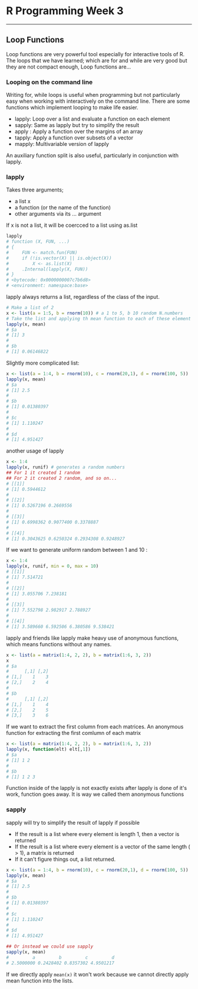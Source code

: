 # R Programming Week 3

---

## Loop Functions
Loop functions are very powerful tool especially for interactive tools of R. The loops that we have learned; which are for and while are very good but they are not compact enough, Loop functions are...

### Looping on the command line
Writing for, while loops is useful when programming but not particularly easy when working with interactively on the command line. There are some functions which implement looping to make life easier.

* lapply: Loop over a list and evaluate a function on each element
* sapply: Same as lapply but try to simplify the result
* apply : Apply a function over the margins of an array
* tapply: Apply a function over subsets of a vector
* mapply: Multivariable version of lapply

An auxiliary function split is also useful, particularly in conjunction with lapply.

### lapply
Takes three arguments;
 - a list x
 - a function (or the name of the function)
 - other arguments via its ... argument 

If x is not a list, it will be coercced to a list using as.list
```R
lapply
# function (X, FUN, ...) 
# {
#     FUN <- match.fun(FUN)
#     if (!is.vector(X) || is.object(X)) 
#         X <- as.list(X)
#     .Internal(lapply(X, FUN))
# }
# <bytecode: 0x0000000007c7b6d8>
# <environment: namespace:base>
```
lapply always returns a list, regardless of the class of the input.
```R
# Make a list of 2
x <- list(a = 1:5, b = rnorm(10)) # a 1 to 5, b 10 random N.numbers
# Take the list and applying th mean function to each of these element
lapply(x, mean)
# $a
# [1] 3
# 
# $b
# [1] 0.06146822
```
Slightly more complicated list:
```R
x <- list(a = 1:4, b = rnorm(10), c = rnorm(20,1), d = rnorm(100, 5))
lapply(x, mean)
# $a
# [1] 2.5
# 
# $b
# [1] 0.01380397
# 
# $c
# [1] 1.110247
# 
# $d
# [1] 4.951427
```
another usage of lapply
```R
x <- 1:4
lapply(x, runif) # generates a random numbers
## For 1 it created 1 random
## For 2 it created 2 random, and so on...
# [[1]]
# [1] 0.5944612
# 
# [[2]]
# [1] 0.5267196 0.2669556
#
# [[3]]
# [1] 0.6998362 0.9077400 0.3378887
# 
# [[4]]
# [1] 0.3043625 0.6250324 0.2934308 0.9248927
```
If we want to generate uniform random between 1 and 10 :
```R
x <- 1:4
lapply(x, runif, min = 0, max = 10)
# [[1]]
# [1] 7.514721
#
# [[2]]
# [1] 3.055706 7.238181
#
# [[3]]
# [1] 7.552798 2.982917 2.788927
#
# [[4]]
# [1] 3.589660 6.592506 6.380586 9.538421
```
lapply and friends like lapply make heavy use of anonymous functions, which means functions without any names.
```R
x <- list(a = matrix(1:4, 2, 2), b = matrix(1:6, 3, 2))
x
# $a
#      [,1] [,2]
# [1,]    1    3
# [2,]    2    4
#
# $b
#      [,1] [,2]
# [1,]    1    4
# [2,]    2    5
# [3,]    3    6
```
If we want to extract the first column from each matrices.
An anonymous function for extracting the first comlumn of each matrix
```R
x <- list(a = matrix(1:4, 2, 2), b = matrix(1:6, 3, 2))
lapply(x, function(elt) elt[,1])
# $a
# [1] 1 2
#
# $b
# [1] 1 2 3
```
Function inside of the lapply is not exactly exists after lapply is done of it's work, function goes away. It is way we called them anonymous functions

### sapply
sapply will try to simplify the result of lapply if possible

* If the result is a list where every element is length 1, then a vector is returned
* If the result is a list where every element is a vector of the same length ( > 1), a matrix is returned
* If it can't figure things out, a list returned.

```R
x <- list(a = 1:4, b = rnorm(10), c = rnorm(20,1), d = rnorm(100, 5))
lapply(x, mean)
# $a
# [1] 2.5
# 
# $b
# [1] 0.01380397
# 
# $c
# [1] 1.110247
# 
# $d
# [1] 4.951427

## Or instead we could use sapply
sapply(x, mean)
#         a         b         c         d 
# 2.5000000 0.2428402 0.8357302 4.9501217
```
If we directly apply ``` mean(x) ```   it won't work because we cannot directly apply mean function into the lists.